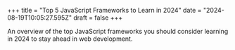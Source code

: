 +++
title = "Top 5 JavaScript Frameworks to Learn in 2024"
date = "2024-08-19T10:05:27.595Z"
draft = false
+++

  An overview of the top JavaScript frameworks you should consider learning in 2024 to stay ahead in web development.
        
